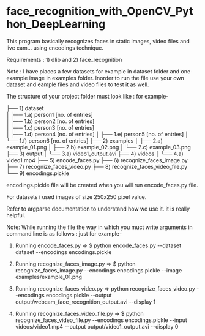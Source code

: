 # face_recognition_with_OpenCV_Python_DeepLearning

This program basically recognizes faces in static images, video files and live cam... using encodings technique.

Requirements : 1) dlib and 2) face_recognition 
	

Note : I have places a few datasets for example in dataset folder and one example image in examples folder. Inorder to run the file use your own dataset and eample files and video files to test it as well. 

The structure of your project folder must look like : 
for example-

├── 1) dataset														
│   ├── 1.a) person1 [no. of entries]											
│   ├── 1.b) person2 [no. of entries]											
│   ├── 1.c) person3 [no. of entries]											
│   ├── 1.d) person4 [no. of entries]
│   ├── 1.e) person5 [no. of entries]
│   └── 1.f) person6 [no. of entries]
├── 2) examples
│   ├── 2.a) example_01.png
│   ├── 2.b) example_02.png
│   └── 2.c) example_03.png
├── 3) output
│   └── 3.a) video1_output.avi
├── 4) videos
│   └── 4.a) video1.mp4
├── 5) encode_faces.py
├── 6) recognize_faces_image.py
├── 7) recognize_faces_video.py
├── 8) recognize_faces_video_file.py
└── 9) encodings.pickle

encodings.pickle file will be created when you will run encode_faces.py file.

For datasets i used images of size 250x250 pixel value.

Refer to argparse documentation to understand how we use it. it is really helpful.

Note:
While running the file the way in which you muct write arguments in command line is as follows :
just for example-

1) Running encode_faces.py
=>	$ python encode_faces.py --dataset dataset --encodings encodings.pickle
 
2) Running recognize_faces_image.py
=>	$ python recognize_faces_image.py --encodings encodings.pickle --image examples/example_01.png

3) Running recognize_faces_video.py
=>	 python recognize_faces_video.py --encodings encodings.pickle
	--output output/webcam_face_recognition_output.avi --display 1

4) Running recognize_faces_video_file.py
=>	$ python recognize_faces_video_file.py --encodings encodings.pickle
	--input videos/video1.mp4 --output output/video1_output.avi
	--display 0
